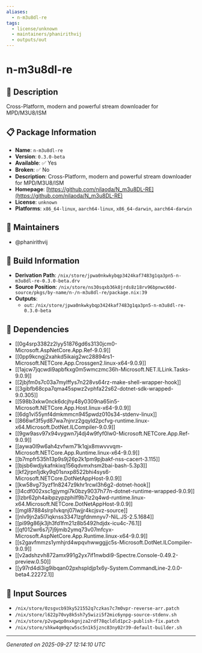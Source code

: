 ```yaml
---
aliases:
  - n-m3u8dl-re
tags:
  - license/unknown
  - maintainers/phanirithvij
  - outputs/out
---
```


# n-m3u8dl-re

## 📝 Description

Cross-Platform, modern and powerful stream downloader for MPD/M3U8/ISM

## 📋 Package Information

- **Name**: `n-m3u8dl-re`
- **Version**: `0.3.0-beta`
- **Available**: ✅ Yes
- **Broken**: ✅ No
- **Description**: Cross-Platform, modern and powerful stream downloader for MPD/M3U8/ISM
- **Homepage**: [https://github.com/nilaoda/N_m3u8DL-RE](https://github.com/nilaoda/N_m3u8DL-RE)
- **License**: `unknown`
- **Platforms**: `x86_64-linux`, `aarch64-linux`, `x86_64-darwin`, `aarch64-darwin`
## 👥 Maintainers

- @phanirithvij


## 🔧 Build Information

- **Derivation Path**: `/nix/store/jpwa0nkwkybqp3424kaf7483g1qa3pn5-n-m3u8dl-re-0.3.0-beta.drv`
- **Source Position**: `/nix/store/ns30sqxb36k8jrds8z18rv96bpnwc60d-source/pkgs/by-name/n-/n-m3u8dl-re/package.nix:39`
- **Outputs**:
  - `out`:  `/nix/store/jpwa0nkwkybqp3424kaf7483g1qa3pn5-n-m3u8dl-re-0.3.0-beta`

## 🔗 Dependencies

- [[0g4srp3382z2lyy51876gd6s3130jcm0-Microsoft.AspNetCore.App.Ref-9.0.9]]
- [[0pp9kcngj2xahkd5ikaig2wc28894rs1-Microsoft.NETCore.App.Crossgen2.linux-x64-9.0.9]]
- [[1ajcw7jqcwdi9apbfkxg0m5wmczmc36h-Microsoft.NET.ILLink.Tasks-9.0.9]]
- [[2jbjfm0s7c03a7mylffys7n228vs64rz-make-shell-wrapper-hook]]
- [[3gibfb68cpa7qma45spwz2vphfa22s62-dotnet-sdk-wrapped-9.0.305]]
- [[598b3xkw0nck6dcjhy48y0309na65in5-Microsoft.NETCore.App.Host.linux-x64-9.0.9]]
- [[6dg1vi55ynf4dmkmmcn945pwdz010s34-stdenv-linux]]
- [[866wf3f5yd87wa7njnrz2gqyld2pcfvg-runtime.linux-x64.Microsoft.DotNet.ILCompiler-9.0.9]]
- [[9gw9asv97x94vygwn7j4dj4w9fyf0lw0-Microsoft.NETCore.App.Ref-9.0.9]]
- [[aywa0l9w6ah4zvfwm71k1qjx8mwvvvqm-Microsoft.NETCore.App.Runtime.linux-x64-9.0.9]]
- [[b7mpfr535h13p9s9j26p2k1pm9pjbakf-nss-cacert-3.115]]
- [[bjsb6wdjykafnkixq156qdvmxhsm2bai-bash-5.3p3]]
- [[kf2jrpn1jdky9q01snxp8522bhi4sys6-Microsoft.NETCore.DotNetAppHost-9.0.9]]
- [[kw58vg73yzf1n8247z9khr1rcwl3h6g2-dotnet-hook]]
- [[l4cdf002xsc1gjymgi7k0bzy9037h77n-dotnet-runtime-wrapped-9.0.9]]
- [[lzbr62ph4aibpzypzphilf9b7iz2q4wd-runtime.linux-x64.Microsoft.NETCore.DotNetAppHost-9.0.9]]
- [[mgl87884slrp1vkqnj07lwjjr4kcjsvz-source]]
- [[nlv9jn2a5l7iqknss3347lzgfdnmnyv7-NiL.JS-2.5.1684]]
- [[pi99g86jk3jh3fd1fm21z8b5492hdjdx-icu4c-76.1]]
- [[qf012wr6s7j7j9jmib2ymq73v07mfcyx-Microsoft.AspNetCore.App.Runtime.linux-x64-9.0.9]]
- [[s2gavfmmzs1ymhjrd4wpqvhwwggjjc5s-Microsoft.DotNet.ILCompiler-9.0.9]]
- [[v2adshzvh872amx991g2yx7if1nwbdi9-Spectre.Console-0.49.2-preview.0.50]]
- [[y97rd4di3ig9ibqan02pxhspldjp1x6y-System.CommandLine-2.0.0-beta4.22272.1]]

## 📁 Input Sources

- `/nix/store/0zsgvcb93ky521552q7czkas7c7m0vpr-reverse-arr.patch`
- `/nix/store/l622p70vy8k5sh7y5wizi5f2mic6ynpg-source-stdenv.sh`
- `/nix/store/p2vgwqp0nxkgnjza2rdf78qcldld1pc2-publish-fix.patch`
- `/nix/store/shkw4qm9qcw5sc5n1k5jznc83ny02r39-default-builder.sh`

---
*Generated on 2025-09-27 12:14:10 UTC*
